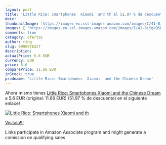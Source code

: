 ```yaml
---
layout: post
title: 'Little Rice: Smartphones  Xiaomi  and th al 51.97 % de descuento'
date: 
thumbnailImage: 'https://images-eu.ssl-images-amazon.com/images/I/41-8iYgkQSL._SL200_.jpg'
images: [ 'https://images-eu.ssl-images-amazon.com/images/I/41-8iYgkQSL._SL200_.jpg' ]
comments: true
category: ofertas
author: ring
slug: 0990976327
description:
actualPrice: 5.6 EUR
currency: EUR
price: 5.6
comparePrice: 11.66 EUR
inStock: true
prodname: 'Little Rice: Smartphones  Xiaomi  and the Chinese Dream'
---
```


Ahora mismo tienes [Little Rice: Smartphones  Xiaomi  and the Chinese Dream](https://www.amazon.es/dp/0990976327/?tag=tolees-21) a 5.6 EUR (original: 11.66 EUR) (51.97 %  de descuento) en el siguiente enlace!

[![Little Rice: Smartphones  Xiaomi  and th](https://images-eu.ssl-images-amazon.com/images/I/41-8iYgkQSL._SL200_.jpg)](https://www.amazon.es/dp/0990976327/?tag=tolees-21)

[Visítala!!!](https://www.amazon.es/dp/0990976327/?tag=tolees-21)

Links participate in Amazon Associate program and might generate a comission on qualifying sales
